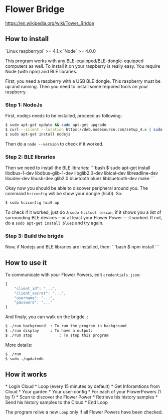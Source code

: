 <h1>Flower Bridge</h1>

https://en.wikipedia.org/wiki/Tower_Bridge


<h2>How to install</h2>   
`Linux raspberrypi` >= 4.1.x   
`Node` >= 4.0.0   

This program works with any BLE-equipped/BLE-dongle-equipped computers as well.
To install it on your raspberry is really easy. You require Node (with npm) and BLE libraries.

First, you need a raspberry with a USB BLE dongle. This raspberry must be up and running.
Then you need to install some required tools on your raspberry.

<h3>Step 1: NodeJs</h3>

First, nodejs needs to be installed, proceed as following:
```bash
$ sudo apt-get update && sudo apt-get upgrade
$ curl --silent --location https://deb.nodesource.com/setup_4.x | sudo bash -
$ sudo apt-get install nodejs
```
	
Then do a `node --version` to check if it worked.

<h3>Step 2: BLE libraries</h3>
Then we need to install the BLE libraries:
```bash
$ sudo apt-get install libdbus-1-dev libdbus-glib-1-dev libglib2.0-dev libical-dev libreadline-dev libudev-dev libusb-dev glib2.0 bluetooth bluez libbluetooth-dev make
```

Okay now you should be able to discover peripheral around you.
The command `hciconfig` will be show your dongle (hci0). So:
```bash
$ sudo hciconfig hci0 up
```

To check if it worked, just do a `sudo hcitool lescan`, if it shows you a list of surrounding BLE devices – or at least your Flower Power -- it worked. If not, do a `sudo apt-get install bluez` and try again.

<h3>Step 3: Build the brigde</h3>
Now, if Nodejs and BLE libraries are installed, then:
```bash
$ npm install
```

<h2>How to use it</h2>

To communicate with your Flower Powers, edit `credentials.json`:
```javascript
{
	"client_id": "...",
	"client_secret": "...",
	"username": "...",
	"password": "..."
}
```
And finaly, you can walk on the brigde.
:
```bash
$ ./run background 	: To run the program in background
$ ./run display		: To have a output:
$ ./run stop			: To stop this program
```
More details:
```bash
$ ./run
$ sudo ./updatedb
```

<h2>How it works</h2>
* Login Cloud
* Loop (every 15 minutes by default)
  * Get Inforamtions from Cloud
    * Your garden
    * Your user-config
  * For each of your FlowerPowers (1 by 1)
    * Scan to discover the Flower Power
    * Retrieve his history samples
    * Send his history samples to the Cloud
* End Loop

The program relive a new `Loop` only if all Flower Powers have been checked.
